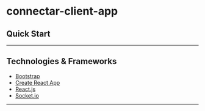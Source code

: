 # connectar-client-app

## Quick Start

---

## Technologies & Frameworks

- [Bootstrap]()
- [Create React App]()
- [React.js]()
- [Socket.io]()

---
